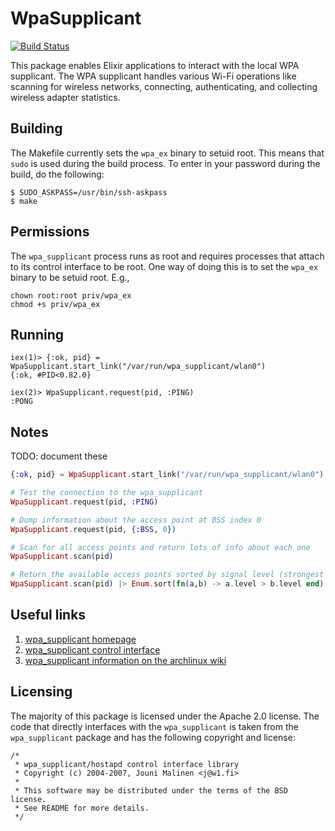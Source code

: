 # WpaSupplicant

[![Build Status](https://travis-ci.org/fhunleth/wpa_supplicant.ex.svg)](https://travis-ci.org/fhunleth/wpa_supplicant.ex)

This package enables Elixir applications to interact with the local WPA
supplicant. The WPA supplicant handles various Wi-Fi operations like scanning
for wireless networks, connecting, authenticating, and collecting wireless
adapter statistics.

## Building

The Makefile currently sets the `wpa_ex` binary to setuid root. This means that
`sudo` is used during the build process. To enter in your password during the
build, do the following:

    $ SUDO_ASKPASS=/usr/bin/ssh-askpass
    $ make

## Permissions

The `wpa_supplicant` process runs as root and requires processes that attach to
its control interface to be root. One way of doing this is to set the `wpa_ex`
binary to be setuid root. E.g.,

    chown root:root priv/wpa_ex
    chmod +s priv/wpa_ex

## Running

    iex(1)> {:ok, pid} = WpaSupplicant.start_link("/var/run/wpa_supplicant/wlan0")
    {:ok, #PID<0.82.0}

    iex(2)> WpaSupplicant.request(pid, :PING)
    :PONG

## Notes

TODO: document these

```Elixir
{:ok, pid} = WpaSupplicant.start_link("/var/run/wpa_supplicant/wlan0")

# Test the connection to the wpa_supplicant
WpaSupplicant.request(pid, :PING)

# Dump information about the access point at BSS index 0
WpaSupplicant.request(pid, {:BSS, 0})

# Scan for all access points and return lots of info about each one
WpaSupplicant.scan(pid)

# Return the available access points sorted by signal level (strongest first)
WpaSupplicant.scan(pid) |> Enum.sort(fn(a,b) -> a.level > b.level end) |> Enum.map(fn(a) -> {a.ssid, a.level} end)

```

## Useful links

  1. [wpa_supplicant homepage](http://w1.fi/wpa_supplicant/)
  2. [wpa_supplicant control
     interface](http://w1.fi/wpa_supplicant/devel/ctrl_iface_page.html)
  3. [wpa_supplicant information on the archlinux
     wiki](https://wiki.archlinux.org/index.php/Wpa_supplicant)

## Licensing

The majority of this package is licensed under the Apache 2.0 license. The code
that directly interfaces with the `wpa_supplicant` is taken from the
`wpa_supplicant` package and has the following copyright and license:

```
/*
 * wpa_supplicant/hostapd control interface library
 * Copyright (c) 2004-2007, Jouni Malinen <j@w1.fi>
 *
 * This software may be distributed under the terms of the BSD license.
 * See README for more details.
 */
```
